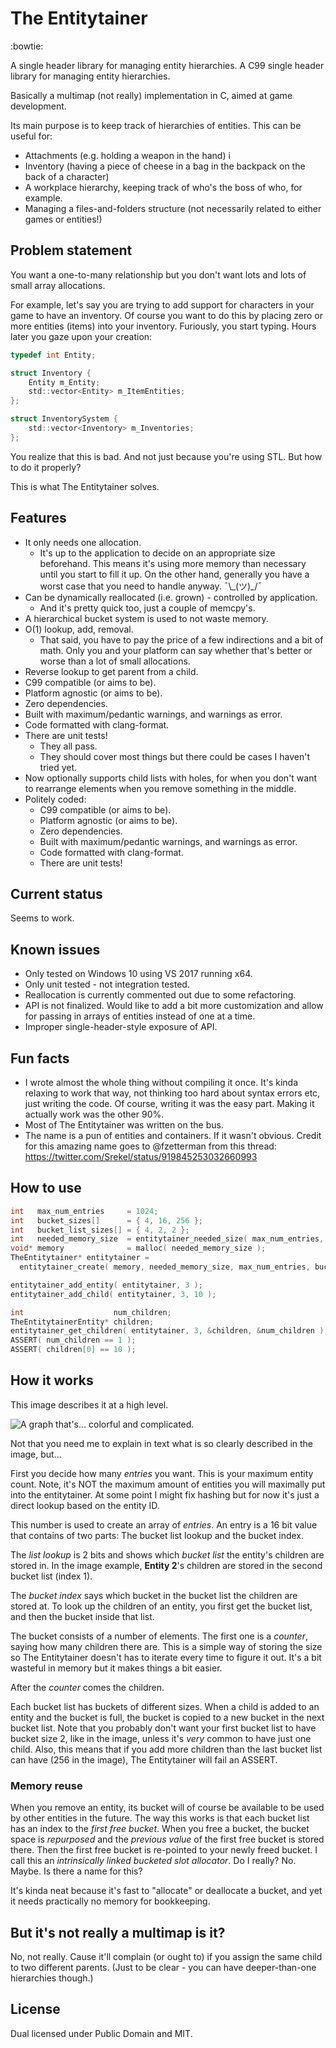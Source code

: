 # The Entitytainer

:bowtie:

A single header library for managing entity hierarchies.
A C99 single header library for managing entity hierarchies.

Basically a multimap (not really) implementation in C, aimed at game development.

Its main purpose is to keep track of hierarchies of entities. This can be useful for:

* Attachments (e.g. holding a weapon in the hand) i
* Inventory (having a piece of cheese in a bag in the backpack on the back of a character)
* A workplace hierarchy, keeping track of who's the boss of who, for example.
* Managing a files-and-folders structure (not necessarily related to either games or entities!)

## Problem statement

You want a one-to-many relationship but you don't want lots and lots of small array allocations.

For example, let's say you are trying to add support for characters in your game to have an inventory. Of course you want to do this by placing zero or more entities (items) into your inventory. Furiously, you start typing. Hours later you gaze upon your creation:

```C
typedef int Entity;

struct Inventory {
    Entity m_Entity;
    std::vector<Entity> m_ItemEntities;
};

struct InventorySystem {
    std::vector<Inventory> m_Inventories;
};
```

You realize that this is bad. And not just because you're using STL. But how to do it properly?

This is what The Entitytainer solves.

## Features

* It only needs one allocation.
  * It's up to the application to decide on an appropriate size beforehand. This means it's using more memory than necessary until you start to fill it up. On the other hand, generally you have a worst case that you need to handle anyway. ¯\\\_(ツ)_/¯
* Can be dynamically reallocated (i.e. grown) - controlled by application.
  * And it's pretty quick too, just a couple of memcpy's.
* A hierarchical bucket system is used to not waste memory.
* O(1) lookup, add, removal.
  * That said, you have to pay the price of a few indirections and a bit of math. Only you and your platform can say whether that's better or worse than a lot of small allocations.
* Reverse lookup to get parent from a child.
* C99 compatible (or aims to be).
* Platform agnostic (or aims to be).
* Zero dependencies.
* Built with maximum/pedantic warnings, and warnings as error.
* Code formatted with clang-format.
* There are unit tests!
  * They all pass.
  * They should cover most things but there could be cases I haven't tried yet.
* Now optionally supports child lists with holes, for when you don't want to rearrange elements when you remove something in the middle.
* Politely coded:
  * C99 compatible (or aims to be).
  * Platform agnostic (or aims to be).
  * Zero dependencies.
  * Built with maximum/pedantic warnings, and warnings as error.
  * Code formatted with clang-format.
  * There are unit tests!

## Current status

Seems to work.

## Known issues

* Only tested on Windows 10 using VS 2017 running x64.
* Only unit tested - not integration tested.
* Reallocation is currently commented out due to some refactoring.
* API is not finalized. Would like to add a bit more customization and allow for passing in arrays of entities instead of one at a time.
* Improper single-header-style exposure of API.

## Fun facts

* I wrote almost the whole thing without compiling it once. It's kinda relaxing to work that way, not thinking too hard about syntax errors etc, just writing the code. Of course, writing it was the easy part. Making it actually work was the other 90%.
* Most of The Entitytainer was written on the bus.
* The name is a pun of entities and containers. If it wasn't obvious. Credit for this amazing name goes to @fzetterman from this thread: https://twitter.com/Srekel/status/919845253032660993

## How to use

```C
int   max_num_entries     = 1024;
int   bucket_sizes[]      = { 4, 16, 256 };
int   bucket_list_sizes[] = { 4, 2, 2 };
int   needed_memory_size  = entitytainer_needed_size( max_num_entries, bucket_sizes, bucket_list_sizes, 3 );
void* memory              = malloc( needed_memory_size );
TheEntitytainer* entitytainer =
  entitytainer_create( memory, needed_memory_size, max_num_entries, bucket_sizes, bucket_list_sizes, 3 );

entitytainer_add_entity( entitytainer, 3 );
entitytainer_add_child( entitytainer, 3, 10 );

int                    num_children;
TheEntitytainerEntity* children;
entitytainer_get_children( entitytainer, 3, &children, &num_children );
ASSERT( num_children == 1 );
ASSERT( children[0] == 10 );

```

## How it works

This image describes it at a high level.

![A graph that's... colorful and complicated.](docs/visual_explanation.png)

Not that you need me to explain in text what is so clearly described in the image, but...

First you decide how many *entries* you want. This is your maximum entity count. Note, it's NOT the maximum amount of entities you will maximally put into the entitytainer. At some point I might fix hashing but for now it's just a direct lookup based on the entity ID.

This number is used to create an array of *entries*. An entry is a 16 bit value that contains of two parts: The bucket list lookup and the bucket index.

The *list lookup* is 2 bits and shows which *bucket list* the entity's children are stored in. In the image example, **Entity 2**'s children are stored in the second bucket list (index 1).

The *bucket index* says which bucket in the bucket list the children are stored at. To look up the children of an entity, you first get the bucket list, and then the bucket inside that list.

The bucket consists of a number of elements. The first one is a *counter*, saying how many children there are. This is a simple way of storing the size so The Entitytainer doesn't has to iterate every time to figure it out. It's a bit wasteful in memory but it makes things a bit easier.

After the *counter* comes the children.

Each bucket list has buckets of different sizes. When a child is added to an entity and the bucket is full, the bucket is copied to a new bucket in the next bucket list. Note that you probably don't want your first bucket list to have bucket size 2, like in the image, unless it's *very* common to have just one child. Also, this means that if you add more children than the last bucket list can have (256 in the image), The Entitytainer will fail an ASSERT.

### Memory reuse

When you remove an entity, its bucket will of course be available to be used by other entities in the future. The way this works is that each bucket list has an index to the *first free bucket*. When you free a bucket, the bucket space is *repurposed* and the *previous value* of the first free bucket is stored there. Then the first free bucket is re-pointed to your newly freed bucket. I call this an *intrinsically linked bucketed slot allocator*. Do I really? No. Maybe. Is there a name for this?

It's kinda neat because it's fast to "allocate" or deallocate a bucket, and yet it needs practically no memory for bookkeeping.

## But it's not really a multimap is it?

No, not really. Cause it'll complain (or ought to) if you assign the same child to two different parents. (Just to be clear - you can have deeper-than-one hierarchies though.)

## License

Dual licensed under Public Domain and MIT.
